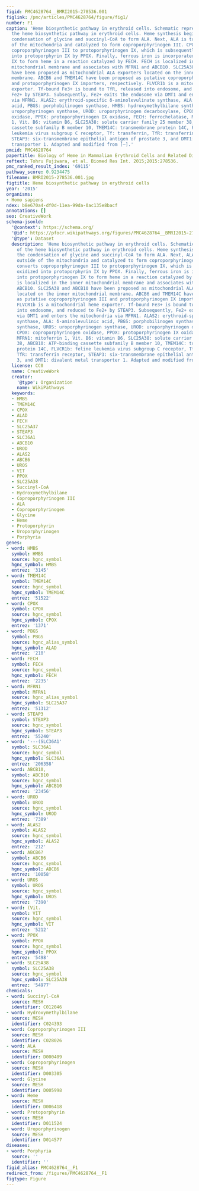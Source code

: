 ```yaml
---
figid: PMC4628764__BMRI2015-278536.001
figlink: /pmc/articles/PMC4628764/figure/fig1/
number: F1
caption: 'Heme biosynthetic pathway in erythroid cells. Schematic representation of
  the heme biosynthetic pathway in erythroid cells. Heme synthesis begins with the
  condensation of glycine and succinyl-CoA to form ALA. Next, ALA is transported outside
  of the mitochondria and catalyzed to form coproporphyrinogen III. CPOX converts
  coproporphyrinogen III to protoporphyrinogen IX, which is subsequently oxidized
  into protoporphyrin IX by PPOX. Finally, ferrous iron is incorporated into protoporphyrinogen
  IX to form heme in a reaction catalyzed by FECH. FECH is localized in the inner
  mitochondrial membrane and associates with MFRN1 and ABCB10. SLC25A38 and ABCB10
  have been proposed as mitochondrial ALA exporters located on the inner mitochondrial
  membrane. ABCB6 and TMEM14C have been proposed as putative coproporphyrinogen III
  and protoporphyrinogen IX importers, respectively. FLVCR1b is a mitochondrial heme
  exporter. Tf-bound Fe3+ is bound to TfR, released into endosome, and reduced to
  Fe2+ by STEAP3. Subsequently, Fe2+ exits the endosome via DMT1 and enters the mitochondria
  via MFRN1. ALAS2: erythroid-specific δ-aminolevulinate synthase, ALA: δ-aminolevulinic
  acid, PBGS: porphobilinogen synthase, HMBS: hydroxymethylbilane synthase, UROS:
  uroporphyrinogen synthase, UROD: uroporphyrinogen decarboxylase, CPOX: coproporphyrinogen
  oxidase, PPOX: protoporphyrinogen IX oxidase, FECH: ferrochelatase, MFRN1: mitoferrin
  1, Vit. B6: vitamin B6, SLC25A38: solute carrier family 25 member 38, ABCB10: ATP-binding
  cassette subfamily B member 10, TMEM14C: transmembrane protein 14C, FLVCR1b: feline
  leukemia virus subgroup C receptor, Tf: transferrin, TfR: transferrin receptor,
  STEAP3: six-transmembrane epithelial antigen of prostate 3, and DMT1: divalent metal
  transporter 1. Adapted and modified from [–].'
pmcid: PMC4628764
papertitle: Biology of Heme in Mammalian Erythroid Cells and Related Disorders.
reftext: Tohru Fujiwara, et al. Biomed Res Int. 2015;2015:278536.
pmc_ranked_result_index: '69115'
pathway_score: 0.9234475
filename: BMRI2015-278536.001.jpg
figtitle: Heme biosynthetic pathway in erythroid cells
year: '2015'
organisms:
- Homo sapiens
ndex: b8e670a4-df0d-11ea-99da-0ac135e8bacf
annotations: []
seo: CreativeWork
schema-jsonld:
  '@context': https://schema.org/
  '@id': https://pfocr.wikipathways.org/figures/PMC4628764__BMRI2015-278536.001.html
  '@type': Dataset
  description: 'Heme biosynthetic pathway in erythroid cells. Schematic representation
    of the heme biosynthetic pathway in erythroid cells. Heme synthesis begins with
    the condensation of glycine and succinyl-CoA to form ALA. Next, ALA is transported
    outside of the mitochondria and catalyzed to form coproporphyrinogen III. CPOX
    converts coproporphyrinogen III to protoporphyrinogen IX, which is subsequently
    oxidized into protoporphyrin IX by PPOX. Finally, ferrous iron is incorporated
    into protoporphyrinogen IX to form heme in a reaction catalyzed by FECH. FECH
    is localized in the inner mitochondrial membrane and associates with MFRN1 and
    ABCB10. SLC25A38 and ABCB10 have been proposed as mitochondrial ALA exporters
    located on the inner mitochondrial membrane. ABCB6 and TMEM14C have been proposed
    as putative coproporphyrinogen III and protoporphyrinogen IX importers, respectively.
    FLVCR1b is a mitochondrial heme exporter. Tf-bound Fe3+ is bound to TfR, released
    into endosome, and reduced to Fe2+ by STEAP3. Subsequently, Fe2+ exits the endosome
    via DMT1 and enters the mitochondria via MFRN1. ALAS2: erythroid-specific δ-aminolevulinate
    synthase, ALA: δ-aminolevulinic acid, PBGS: porphobilinogen synthase, HMBS: hydroxymethylbilane
    synthase, UROS: uroporphyrinogen synthase, UROD: uroporphyrinogen decarboxylase,
    CPOX: coproporphyrinogen oxidase, PPOX: protoporphyrinogen IX oxidase, FECH: ferrochelatase,
    MFRN1: mitoferrin 1, Vit. B6: vitamin B6, SLC25A38: solute carrier family 25 member
    38, ABCB10: ATP-binding cassette subfamily B member 10, TMEM14C: transmembrane
    protein 14C, FLVCR1b: feline leukemia virus subgroup C receptor, Tf: transferrin,
    TfR: transferrin receptor, STEAP3: six-transmembrane epithelial antigen of prostate
    3, and DMT1: divalent metal transporter 1. Adapted and modified from [–].'
  license: CC0
  name: CreativeWork
  creator:
    '@type': Organization
    name: WikiPathways
  keywords:
  - HMBS
  - TMEM14C
  - CPOX
  - ALAD
  - FECH
  - SLC25A37
  - STEAP3
  - SLC36A1
  - ABCB10
  - UROD
  - ALAS2
  - ABCB6
  - UROS
  - VIT
  - PPOX
  - SLC25A38
  - Succinyl-CoA
  - Hydroxymethylbilane
  - Coproporphyrinogen III
  - ALA
  - Coproporphyrinogen
  - Glycine
  - Heme
  - Protoporphyrin
  - Uroporphyrinogen
  - Porphyria
genes:
- word: HMBS
  symbol: HMBS
  source: hgnc_symbol
  hgnc_symbol: HMBS
  entrez: '3145'
- word: TMEM14C
  symbol: TMEM14C
  source: hgnc_symbol
  hgnc_symbol: TMEM14C
  entrez: '51522'
- word: CPOX
  symbol: CPOX
  source: hgnc_symbol
  hgnc_symbol: CPOX
  entrez: '1371'
- word: PBGS
  symbol: PBGS
  source: hgnc_alias_symbol
  hgnc_symbol: ALAD
  entrez: '210'
- word: FECH
  symbol: FECH
  source: hgnc_symbol
  hgnc_symbol: FECH
  entrez: '2235'
- word: MFRN1
  symbol: MFRN1
  source: hgnc_alias_symbol
  hgnc_symbol: SLC25A37
  entrez: '51312'
- word: STEAP3
  symbol: STEAP3
  source: hgnc_symbol
  hgnc_symbol: STEAP3
  entrez: '55240'
- word: '---(SLC36A1'
  symbol: SLC36A1
  source: hgnc_symbol
  hgnc_symbol: SLC36A1
  entrez: '206358'
- word: ABCB10,
  symbol: ABCB10
  source: hgnc_symbol
  hgnc_symbol: ABCB10
  entrez: '23456'
- word: UROD
  symbol: UROD
  source: hgnc_symbol
  hgnc_symbol: UROD
  entrez: '7389'
- word: ALAS2
  symbol: ALAS2
  source: hgnc_symbol
  hgnc_symbol: ALAS2
  entrez: '212'
- word: ABCB6?
  symbol: ABCB6
  source: hgnc_symbol
  hgnc_symbol: ABCB6
  entrez: '10058'
- word: UROS
  symbol: UROS
  source: hgnc_symbol
  hgnc_symbol: UROS
  entrez: '7390'
- word: (Vit.
  symbol: VIT
  source: hgnc_symbol
  hgnc_symbol: VIT
  entrez: '5212'
- word: PPOX
  symbol: PPOX
  source: hgnc_symbol
  hgnc_symbol: PPOX
  entrez: '5498'
- word: SLC25A38
  symbol: SLC25A38
  source: hgnc_symbol
  hgnc_symbol: SLC25A38
  entrez: '54977'
chemicals:
- word: Succinyl-CoA
  source: MESH
  identifier: C012046
- word: Hydroxymethylbilane
  source: MESH
  identifier: C024393
- word: Coproporphyrinogen III
  source: MESH
  identifier: C028026
- word: ALA
  source: MESH
  identifier: D000409
- word: Coproporphyrinogen
  source: MESH
  identifier: D003305
- word: Glycine
  source: MESH
  identifier: D005998
- word: Heme
  source: MESH
  identifier: D006418
- word: Protoporphyrin
  source: MESH
  identifier: D011524
- word: Uroporphyrinogen
  source: MESH
  identifier: D014577
diseases:
- word: Porphyria
  source: ''
  identifier: ''
figid_alias: PMC4628764__F1
redirect_from: /figures/PMC4628764__F1
figtype: Figure
---
```

